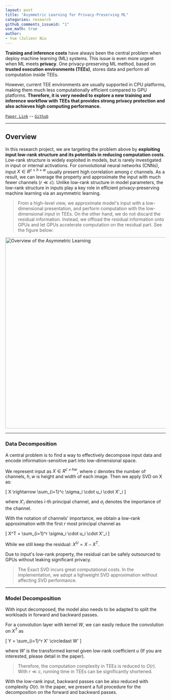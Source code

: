 ```yaml
---
layout: post
title: "Asymmetric Learning for Privacy-Preserving ML"
categories: research
github_comments_issueid: "1"
use_math: true
author:
- Yue (Julien) Niu
---
```


**Training and inference costs** have always been the central problem 
when deploy machine learning (ML) systems. 
This issue is even more urgent when ML meets **privacy**.
One privacy-preserving ML method, based on **trusted execution environments (TEEs)**, 
stores data and perform all computation inside TEEs. 

However, current TEE environments are usually supported in CPU platforms, 
making them much less computationally efficient compared to GPU platforms. 
**Therefore, it is very needed to explore a new training and inference workflow with TEEs that
provides strong privacy protection and also achieves high computing performance.**

[`Paper Link`](https://petsymposium.org/popets/2022/popets-2022-0105.pdf) --
[`Github`](https://github.com/yuehniu/asymmetricML)

---

## Overview

In this research project, we are targeting the problem above by 
**exploiting input low-rank structure and its potentials in reducing computation costs**.
Low-rank structure is widely exploited in models, but 
is rarely investigated in input or internal activations.
For convolutional neural networks (CNNs), 
input $X \in R^{c\times h \times w}$ usually present high correlation among $c$ channels. 
As a result, we can leverage the property and approximate the input with 
much fewer channels ($r \ll c$).
Unlike low-rank structure in model parameters, the low-rank structure in inputs play a key role
in efficient privacy-preserving machine learning via an asymmetric learning.

>From a high-level view, we approximate model's input with a low-dimensional presentation, and
perform computation with the low-dimensional input in TEEs.
> On the other hand, we do not discard the residual information. 
> Instead, we offload the residual information onto GPUs and let GPUs accelerate computation
> on the residual part. See the figure below:


<img src="https://yuehniu.github.io/homepage//assets/fig/asymml/overview.png" alt="Overview of the Asymmetric Learning" width="600"/>

---

### Data Decomposition
A central problem is to find a way to effectively decompose input data and 
encode information-sensitive part into low-dimensional space.

We represent input as $X \in R^{c \times hw}$, where $c$ denotes the number of channels, 
$h,w$ is height and width of each image. Then we apply SVD on X as:

\[ X \rightarrow \sum_{i=1}^c \sigma_i \cdot u_i \cdot X'_i \]

where $X'_i$ denotes $i$-th principal channel, and 
$\sigma_i$ denotes the importance of the channel.

With the notation of channels' importance, we obtain a low-rank approximation
with the first $r$ most principal channel as

\[ X^T = \sum_{i=1}^r \sigma_i \cdot u_i \cdot X'_i \]

While we still keep the residual: $X^U = X - X^T$.

Due to input's low-rank property, the residual can be safely outsourced to GPUs 
without leaking significant privacy.

>The Exact SVD incurs great computational costs. 
>In the implementation, we adopt a lighweight SVD approximation without affecting SVD performance.

---

### Model Decomposition

With input decomposed, 
the model also needs to be adapted to split the workloads in forward and backward passes.

For a convolution layer with kernel $W$, we can easily reduce the convolution on $X^T$ as

\[ Y = \sum_{i=1}^r X' \circledast W' \]

where $W'$ is the transformed kernel given low-rank coefficient $u$ 
(If you are interested, please detail in the paper).

> Therefore, the computation complexity in TEEs is reduced to $O(r)$.
> With $r \ll c$, running time in TEEs can be significantly shortened. 

With the low-rank input, backward passes can be also reduced with complexity $O(r)$.
In the paper, we present a full procedure for the decomposition on the forward and backward passes.
